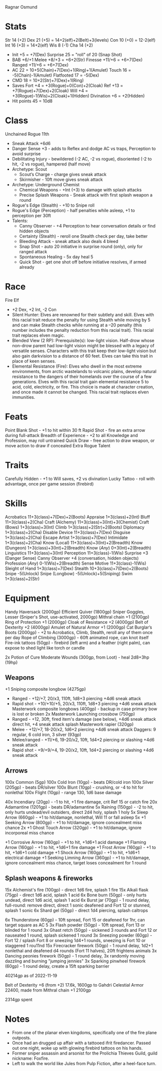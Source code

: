 Ragnar Osmund

# Stats
Str 14 (+2)
Dex 21 (+5)                   = 14+2(elf)+2(Belt)+3(levels)
Con 10 (+0)                   = 12-2(elf)
Int 16 (+3)                   = 14+2(elf)
Wis 8  (-1)
Cha 14 (+2)

- Init          +5            = +7(Dex)
  Surprise      25            = "roll" of 20 (Snap Shot)
- BAB        +6/+1
  Melee      +8/+3            = +6+2(Str)
  Finesse   +11/+6            = +6+7(Dex)
  Ranged    +11/+6            = +6+7(Dex)
- AC            22            = 10+5(Chain)+7(Dex)+1(Ring)+1(Amulet)
  Touch         16            = -5(Chain)-1(Amulet)
  Flatfooted    17            = -5(Dex)
- CMD           18            = 10+2(Str)+7(Dex)+1(Ring)
- Saves
  Fort          +4            = +3(Rogue)+0(Con)+2(Cloak)
  Ref          +13            = +7(Rogue)+7(Dex)+2(Cloak)
  Will          +4            = +3(Rogue)-1(Wis)+2(Cloak)+1(Hidden)
    Divination  +6            = +2(Hidden)
- Hit points    45            = 10d8

# Class
Unchained Rogue 11th
- Sneak Attack +6d6
- Danger Sense +3 - adds to Reflex and dodge AC vs traps, Perception to avoid surprise
- Debilitating Injury - bewildered (-2 AC, -2 vs rogue), disoriented (-2 to hit, -2 vs rogue), hampered (half move)
- Archetype: Scout
  - Scout’s Charge - charge gives sneak attack
  - Skirmisher - 10ft move gives sneak attack
- Archetype: Underground Chemist
  - Chemical Weapons - +Int (+3) to damage with splash attacks
  - Precise Splash Weapons - Sneak attack with first splash weapon a round
- Rogue's Edge (Stealth) - +10 to Snipe roll
- Rogue's Edge (Perception) - half penalties while asleep, +1 to perception per 30ft
- Talents:
  - Canny Observer - +4 Perception to hear conversation details or find hidden objects
  - Certainty (Stealth) - reroll one Stealth check per day, take better
  - Bleeding Attack - sneak attack also deals 4 bleed
  - Snap Shot - auto 20 initiative in surprise round (only), only for ranged attack
  - Spontaneous Healing - 5x day heal 5
  - Quick Shot - get one shot off before initiative resolves, if armed already

# Race
Fire Elf
- +2 Dex, +2 Int, -2 Con
- Silent Hunter: Elves are renowned for their subtlety and skill. Elves with this racial trait reduce the penalty for using Stealth while moving by 5 and can make Stealth checks while running at a –20 penalty (this number includes the penalty reduction from this racial trait). This racial trait replaces elven magic.
- Blended View (2 RP): Prerequisite(s): low-light vision. Half-drow whose non-drow parent had low-light vision might be blessed with a legacy of versatile senses. Characters with this trait keep their low-light vision but also gain darkvision to a distance of 60 feet. Elves can take this trait in place of keen senses.
- Elemental Resistance (Fire): Elves who dwell in the most extreme environments, from arctic wastelands to volcanic plains, develop natural resistance to the dangers of their homelands over the course of a few generations. Elves with this racial trait gain elemental resistance 5 to acid, cold, electricity, or fire. This choice is made at character creation, and once made it cannot be changed. This racial trait replaces elven immunities.

# Feats
Point Blank Shot - +1 to hit within 30 ft
Rapid Shot - fire an extra arrow during full-attack
Breadth of Experience - +2 to all Knowledge and Profession, may roll untrained
Quick Draw - free action to draw weapon, or move action to draw if concealed
Extra Rogue Talent

# Traits
Carefully Hidden - +1 to Will saves, +2 vs divination
Lucky Tattoo - roll with advantage, once per game session (firebird)

# Skills
Acrobatics         11+3(class)+7(Dex)+2(Boots)
Appraise           1+3(class)+2(Int)
Bluff              11+3(class)+2(Cha)
Craft (Alchemy)    11+3(class)+3(Int)+3(Chemist)
Craft (Bows)       1+3(class)+3(Int)
Climb              1+3(class)+2(Str)+2(Boots)
Diplomacy          1+3(class)+2(Cha)
Disable Device     11+3(class)+7(Dex)
Disguise           1+3(class)+2(Cha)
Escape Artist      1+3(class)+7(Dex)
Intimidate         1+3(class)+2(Cha)
Know (Local)       11+3(class)+3(Int)+2(Breadth)
Know (Dungeon)     1+3(class)+3(Int)+2(Breadth)
Know (*Any*)       0+3(Int)+2(Breadth)
Linguistics        11+3(class)+3(Int)
Perception         11+3(class)-1(Wis)
  Surprise         +3 (Danger Sense)
  Canny Observer   +4 (conversation, hidden objects)
Profession (*Any*) 0-1(Wis)+2(Breadth)
Sense Motive       11+3(class)-1(Wis)
Sleight of Hand    1+3(class)+7(Dex)
Stealth            10+3(class)+7(Dex)+2(Boots)
  Snipe            -5(Unlock)
  Snipe (Longbow)  -5(Unlock)+5(Sniping)
Swim               1+3(class)+2(Str)


# Equipment
Handy Haversack (2000gp)
Efficient Quiver (1800gp)
Sniper Goggles, Lesser (Sniper's Shot, use-activated, 2000gp)
Mithral chain +1 (2100gp)
Ring of Protection +1 (2000gp)
Cloak of Resistance +2 (4000gp)
Belt of Dexterity +2 (4000gp)
Amulet of Natural Armor +1 (2000gp)
Cat Burglar’s Boots (2000gp) - +2 to Acrobatics, Climb, Stealth, reroll any of them once per day
Rope of Climbing (3000gp) - 60ft animated rope, can knot itself
Fire-ink tattoos (50gp) - firebird (left arm) and a feather (right palm), can expose to shed light like torch or candle

2x Potion of Cure Moderate Wounds (300gp, from Loot) - heal 2d8+3hp (19hp)

## Weapons
+1 Sniping composite longbow (4275gp)
- Ranged - +12/+7, 20/x3, 110ft, 1d8+3 piercing +4d6 sneak attack
- Rapid shot - +10/+10/+5, 20/x3, 110ft, 1d8+3 piercing +4d6 sneak attack
Masterwork composite longbows (400gp) - backup in case primary bow is lost or broken
2x Masterwork Launching crossbow (750gp)
- Ranged - +12, 30ft, fired item's damage (see below), +4d6 sneak attack direct hit, +4 sneak attack splash
Masterwork rapier (320gp)
- Melee - +12/+7, 18-20/x2, 1d6+2 piercing +4d6 sneak attack
Daggers: 9 regular, 6 cold iron, 3 silver (93gp)
- Melee/ranged - +11/+6, 19-20/x2, 10ft, 1d4+2 piercing or slashing +4d6 sneak attack
- Rapid shot - +9/+9/+4, 19-20/x2, 10ft, 1d4+2 piercing or slashing +4d6 sneak attack

## Arrows
100x Common (5gp)
100x Cold Iron (10gp) - beats DR/cold iron
100x Silver (205gp) - beats DR/silver
100x Blunt (10gp) - crushing, or -4 to hit for nonlethal
100x Flight (10gp) - range 130, 1d6 base damage

40x Incendiary (20gp) - -1 to hit, +1 fire damage, crit Ref 15 or catch fire
20x Adamantine (1201gp) - beats DR/adamantine
5x Raining (150gp) - -2 to hit, only hurts undead/evil outsiders, direct 2d4 holy, splash 1 holy
5x Sleep Arrow (660gp) - +1 to hit/damage, nonlethal, Will 11 or fall asleep
5x +1 Seeking Arrow (800gp) - +1 to hit/damage, ignore concealment miss chance
2x +1 Ghost Touch Arrow (320gp) - +1 to hit/damage, ignore incorporeal miss chance

+1 Corrosive Arrow (160gp) - +1 to hit, +1d6+1 acid damage
+1 Flaming Arrow (160gp) - +1 to hit, +1d6+1 fire damage
+1 Frost Arrow (160gp) - +1 to hit, +1d6+1 cold damage
+1 Shock Arrow (160gp) - +1 to hit, +1d6+1 electrical damage
+1 Seeking Limning Arrow (360gp) - +1 to hit/damage, ignore concealment miss chance, target loses concealment for 1 round

## Splash weapons & fireworks
15x Alchemist's fire (100gp) - direct 1d6 fire, splash 1 fire
15x Alkali flask (75gp) - direct 1d6 acid, splash 1 acid
6x Bone burn (50gp) - only hurts undead, direct 1d6 acid, splash 1 acid
6x Burst jar (70gp) - 1 round delay, full-round: remove direct, direct 1 sonic deafened and Fort 12 or stunned, splash 1 sonic
6x Shard gel (50gp) - direct 1d4 piercing, splash caltrops

6x Thunderstone (60gp) - 10ft spread, Fort 15 or deafened for 1hr, can target square as AC 5
3x Flash powder (50gp) - 10ft spread, Fort 13 or blinded for 1 round
3x Ghast retch (50gp) - sickened 3 rounds and Fort 12 or nauseated 1 round, splash sickened 1 round
3x Sneezing powder (60gp) - Fort 12 / splash Fort 8 or sneezing 1d4+1 rounds, sneezing is Fort 10 or staggered 1 rou11nd
15x Firecracker firework (50gp) - 1 round delay, 1d2+1 nonlethal and deafened d4 rounds (Fort 11 halves), 20ft frightens animals
3x Dancing peonies firework (50gp) - 1 round delay, 3x randomly moving dazzling and burning "jumping jennies"
3x Sparking pinwheel firework (60gp) - 1 round delay, create a 15ft sparking barrier


40214gp as of 2022-11-19

Belt of Dexterity +6 (from +2) 17.6k, 1600gp to Gahdri
Celestial Armor 22400, made from Mithral chain +1 2100gp

2314gp spent

# Notes
- From one of the planar elven kingdoms, specifically one of the fire plane outposts.
- Once had an drugged up affair with a tattooed ifrit firedancer. Passed out one night, woke up with glowing firebird tattoos on his hands.
- Former sniper assassin and arsonist for the Prolichia Thieves Guild, guild nickname: Foxfire.
- Left to walk the world like Jules from Pulp Fiction, after a heel-face turn.
